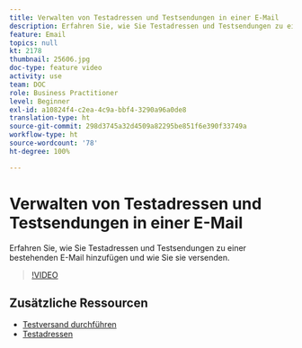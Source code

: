 ```yaml
---
title: Verwalten von Testadressen und Testsendungen in einer E-Mail
description: Erfahren Sie, wie Sie Testadressen und Testsendungen zu einer bestehenden E-Mail hinzufügen und wie Sie sie versenden.
feature: Email
topics: null
kt: 2178
thumbnail: 25606.jpg
doc-type: feature video
activity: use
team: DOC
role: Business Practitioner
level: Beginner
exl-id: a10824f4-c2ea-4c9a-bbf4-3290a96a0de8
translation-type: ht
source-git-commit: 298d3745a32d4509a82295be851f6e390f33749a
workflow-type: ht
source-wordcount: '78'
ht-degree: 100%

---
```


# Verwalten von Testadressen und Testsendungen in einer E-Mail

Erfahren Sie, wie Sie Testadressen und Testsendungen zu einer bestehenden E-Mail hinzufügen und wie Sie sie versenden.

>[!VIDEO](https://video.tv.adobe.com/v/25606?quality=12)

## Zusätzliche Ressourcen

- [Testversand durchführen](https://docs.adobe.com/content/help/de-DE/campaign-classic/using/transactional-messaging/message-templates/sending-a-proof.html)
- [Testadressen](https://docs.adobe.com/content/help/de-DE/campaign-classic/using/configuring-campaign-classic/use-a-custom-recipient-table/seed-addresses.html)
